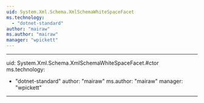 ```yaml
---
uid: System.Xml.Schema.XmlSchemaWhiteSpaceFacet
ms.technology: 
  - "dotnet-standard"
author: "mairaw"
ms.author: "mairaw"
manager: "wpickett"
---
```


---
uid: System.Xml.Schema.XmlSchemaWhiteSpaceFacet.#ctor
ms.technology: 
  - "dotnet-standard"
author: "mairaw"
ms.author: "mairaw"
manager: "wpickett"
---
